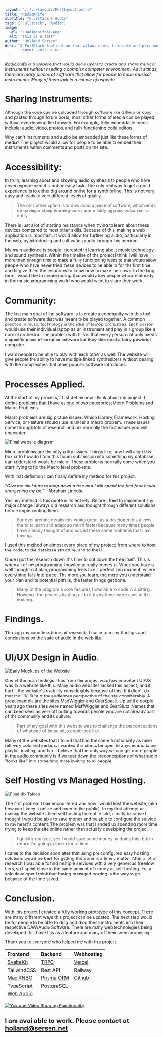 ```yaml
---
layout: "../../layouts/PostLayout.astro"
title: "RadioKnife"
subTitle: "Fullstack + Audio"
tags: ["Fullstack", "Audio"]
image:
  url: "/RadioKnifeAd.png"
  alt: "This is a test"
author: "Holland Sersen"
desc: "A FullStack Application that allows users to create and play musical instruments all from the browser."
		date: "2023-01-02"
---
```


_[RadioKnife](https://radioknife.co) is a website that would allow users to create and share musical instruments without needing a complex computer environment. As it stands, there are many pieces of software that allow for people to make musical instruments. Many of them lack in a couple of aspects:_

<!-- 1. Sharing Instruments
2. Accessibility
3. Community -->

# Sharing Instruments:

Although the code can be uploaded through software like GitHub or copy and pasted through forum posts, most other forms of media can be played without even leaving the browser. For example, fully embeddable media include; audio, video, photos, and fully functioning code editors.

Why can't instruments and audio be embedded just like these forms of media? The project would allow for people to be able to embed their instruments within comments and posts on the site.

# Accessibility:

In truth, learning about and showing audio synthesis to people who have never experienced it is not an easy task. The only real way to get a good experience is to either dig around online for a synth online. This is not very easy and leads to very different levels of quality.

> The only other option is to download a piece of software, which ends up having a steep learning curve and a fairly aggressive barrier to entry.

There is just a lot of starting resistance when trying to learn about these devices compared to most other skills.
Because of this, making a web application is important. It would allow for furthering audio, particularly in the web, by introducing and cultivating audio through this medium.

My main audience is people interested in learning about music technology and sound synthesis. Within the timeline of the project I think I will have more than enough time to make a fully functioning website that would allow people who have never tried these devices to be able to for the first time and to give them the resources to know how to make their own. In the long term I would like to create tooling that would allow people who are already in the music programming world who would want to share their work.

# Community:

The last main goal of the software is to create a community with this tool and create software that was meant to be played together. A common practice in music technology is the idea of laptop orchestras. Each person would use their individual laptop as an instrument and play in a group like a normal orchestra. The problem with this is that every person not only needs a specific piece of complex software but they also need a fairly powerful computer.

I want people to be able to play with each other as well. The website will give people the ability to have multiple linked synthesizers without dealing with the complexities that other popular software introduces.

# Processes Applied.

At the start of my process, I first define how I think about my project. I define problems that I have as one of two categories; Micro Problems and Macro Problems.

Macro problems are big picture issues. Which Library, Framework, Hosting Service, or Feature should I use is under a macro problem. These issues come through lots of research and are normally the first issues you will encounter.

![Final website diagram](/finalBoard.png)

Micro problems are the nitty gritty issues. Things like, how I will align this box or to how do I turn this forum submission into something my database can understand would be micro. These problems normally come when you start trying to fix the Macro level problems.

With that definition I can finally define my method for this project.

_"Give me six hours to chop down a tree and I will spend the first four hours sharpening my ax."_ - Abraham Lincoln.

Yes, my method is this quote in its entirety. Before I tried to implement any major change I always did research and thought through different solutions before implementing them.

> For over arching details this works great, as a developer this allows me to to learn and adapt so much faster because many times people have already thought of and solved these same problems that I am having.

I used this method on almost every piece of my project; from where to host the code, to the database structure, and to the UI.

Once I got the research down, it's time to cut down the tree itself. This is when all of my programming knowledge really comes in. When you have a well thought out plan, programming feels like a perfect zen moment, where everything falls into place. The more you learn, the more you understand your plan and its potential pitfalls, the faster things get done.

> Many of the program's core features I was able to code in a sitting. However, the process leading up to it many times were days in the making.

# Findings.

Through my countless hours of research, I came to many findings and conclusions on the state of audio in the web like;

<!-- 1. UI/UX Design in Audio.
2. Self Hosting vs Managed Hosting. -->

# UI/UX Design in Audio.

![Early Mockups of the Website](/figmaBoards.png)

One of the main findings I had from the project was how important UI/UX was to a website like this. Many audio websites lacked this aspect, and it hurt it the website's usability considerably because of this. If it didn't do that the UI/UX hurt the audiences perspective of the site considerably. A great example are the sites ModWiggler and GearSpace. Up until a couple years ago these sites were named MuffWiggler and GearSlutz. Names that can been seen as very off putting towards people who are not already part of the community and its culture.

> Part of my goal with this website was to challenge the preconceptions of what one of these sites could look like.

Many of the websites that I found that had the same functionality as mine felt very cold and serious. I wanted this site to be open to anyone and to be playful, inviting, and fun. I believe that the only way we can get more people in the audio community is if we tear down the preconceptions of what audio "looks like" into something more inviting to all people.

# Self Hosting vs Managed Hosting.

![Final db Tables](/db.png)

The first problem I had encountered was how I would host the website, (aka how can I keep it online and open to the public). In my first attempt at making the website I tried self hosting the entire site, mostly because I thought I would be able to save money and be able to configure the service to my heart's content. The problem was that I ended up spending more time trying to keep the site online rather than actually developing the project.

> I quickly realized, yes I could save some money by doing this, but in return I'm going to lose a lot of time.

I came to the decision soon after that using pre configured easy hosting solutions would be best for getting this done in a timely matter. After a lot of research I was able to find multiple services with a very generous free/low tiers, so I spent close to the same amount of money as self hosting. For a solo developer I think that having managed hosting is the way to go because of the time saved.

# Conclusion.

With this project I created a fully working prototype of this concept. There are many different ways this project can be updated. The next step would be for people to be able to drag and drop these instruments into their respective DAW/Audio Software. There are many web technologies being developed that have this as a feature and many of them seem promising.

Thank you to everyone who helped me with this project.

| Frontend                                                                                  | Backend                                                                           | Webhosting                             |
| :---------------------------------------------------------------------------------------- | :-------------------------------------------------------------------------------- | :------------------------------------- |
| [SvelteKit](https://kit.svelte.dev/)                                                      | [TRPC](https://trpc.io/)                                                          | [Vercel](https://vercel.com/dashboard) |
| [TailwindCSS](https://tailwindcss.com/)                                                   | [Rest API](https://kit.svelte.dev/docs/routing)                                   | [Railway](https://railway.app/)        |
| [Max RNBO](https://rnbo.cycling74.com/)                                                   | [Prisma ORM](https://www.google.com/search?q=prisma+orm&sourceid=chrome&ie=UTF-8) | [Github](https://github.com/)          |
| [TypeScript](https://www.typescriptlang.org/)                                             | [PostgreSQL](https://www.postgresql.org/)                                         |                                        |
| [Web Audio](https://webaudio.github.io/web-audio-api/#dom-baseaudiocontext-onstatechange) |                                                                                   |

[![Youtube Video Showing Functionality ](https://img.youtube.com/vi/GRecsv-wqqY/0.jpg)](https://www.youtube.com/watch?v=GRecsv-wqqY)

## I am available to work. Please contact at holland@sersen.net 